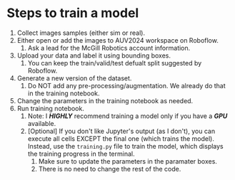 # Steps to train a model
1. Collect images samples (either sim or real).
2. Either open or add the images to AUV2024 workspace on Roboflow.
    1. Ask a lead for the McGill Robotics account information.
3. Upload your data and label it using bounding boxes.
    1. You can keep the train/valid/test defualt split suggested by Roboflow.
4. Generate a new version of the dataset. 
    1. Do NOT add any pre-processing/augmentation. We already do that in the training notebook.
5. Change the parameters in the training notebook as needed.
6. Run training notebook.
    1. Note: I _**HIGHLY**_ recommend training a model only if you have a **_GPU_** available.
    2. [Optional] If you don't like Jupyter's output (as I don't), you can execute all cells EXCEPT the final one (which trains the model). Instead, use the `training.py` file to train the model, which displays the training progress in the terminal.
        1. Make sure to update the parameters in the paramater boxes.
        2. There is no need to change the rest of the code.
